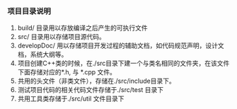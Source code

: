 ### 项目目录说明
1.  build/ 目录用以存放编译之后产生的可执行文件
2.  src/ 目录用以存储项目源代码。
3.  developDoc/ 用以存储项目开发过程的辅助文档，如代码规范声明，设计文档，系统大纲等。
4. 项目创建C++类的时候，在./src目录下建一个与类名相同的文件夹，在该文件下面存储对应的*.h, 与 *.cpp 文件。
5. 共用的头文件（非类文件），存储在./src/include目录下。
6. 测试项目代码的相关代码文件存储于./src/test 目录下
7. 共用工具类存储于./src/util 文件目录下
